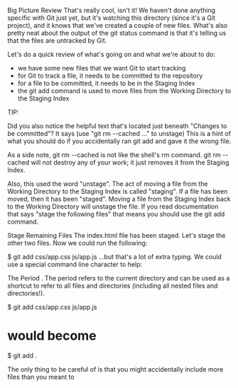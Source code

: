 Big Picture Review
That's really cool, isn't it! We haven't done anything specific with Git just yet, but it's watching this directory (since it's a Git project), and 
it knows that we've created a couple of new files. What's also pretty neat about the output of the git status command is that it's telling us that 
the files are untracked by Git.

Let's do a quick review of what's going on and what we're about to do:

* we have some new files that we want Git to start tracking
* for Git to track a file, it needs to be committed to the repository
* for a file to be committed, it needs to be in the Staging Index
* the git add command is used to move files from the Working Directory to the Staging Index


TIP: 

Did you also notice the helpful text that's located just beneath "Changes to be committed"? It says (use "git rm --cached <file>..." to unstage) 
This is a hint of what you should do if you accidentally ran git add and gave it the wrong file.

As a side note, git rm --cached is not like the shell's rm command. git rm --cached will not destroy any of your work; 
it just removes it from the Staging Index.

Also, this used the word "unstage". The act of moving a file from the Working Directory to the Staging Index is called "staging". 
If a file has been moved, then it has been "staged". Moving a file from the Staging Index back to the Working Directory will unstage the file. 
If you read documentation that says "stage the following files" that means you should use the git add command.
  

Stage Remaining Files
The index.html file has been staged. Let's stage the other two files. Now we could run the following:

$ git add css/app.css js/app.js
...but that's a lot of extra typing. We could use a special command line character to help:

The Period .
The period refers to the current directory and can be used as a shortcut to refer to all files and directories (including all nested files and directories!).

$ git add css/app.css js/app.js
# would become
$ git add .
  
  
The only thing to be careful of is that you might accidentally include more files than you meant to
